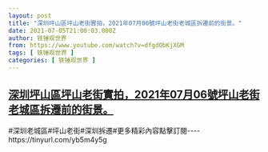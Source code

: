 ```yaml
---
layout: post
title: "深圳坪山區坪山老街實拍，2021年07月06號坪山老街老城區拆遷前的街景。"
date: 2021-07-05T21:00:03.000Z
author: 铁锤观世界
from: https://www.youtube.com/watch?v=dfgdObKjXGM
tags: [ 铁锤观世界 ]
categories: [ 铁锤观世界 ]
---
```

<!--1625518803000-->
[深圳坪山區坪山老街實拍，2021年07月06號坪山老街老城區拆遷前的街景。](https://www.youtube.com/watch?v=dfgdObKjXGM)
------

<div>
#深圳老城區#坪山老街#深圳拆遷#更多精彩內容點擊訂閱----https://tinyurl.com/yb5m4y5g
</div>
